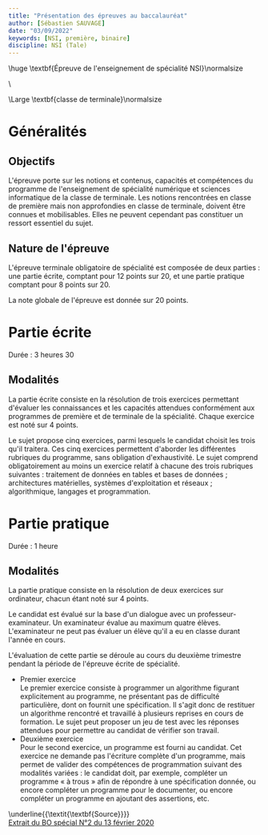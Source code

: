 ```yaml
---
title: "Présentation des épreuves au baccalauréat"
author: [Sébastien SAUVAGE]
date: "03/09/2022"
keywords: [NSI, première, binaire]
discipline: NSI (Tale)
---
```


\huge \textbf{Épreuve de l'enseignement de spécialité NSI}\normalsize  

\ 

\Large \textbf{classe de terminale}\normalsize  

# Généralités
## Objectifs

L'épreuve porte sur les notions et contenus, capacités et compétences du programme de l'enseignement de spécialité numérique et sciences informatique de la classe de terminale. Les notions rencontrées en classe de première mais non approfondies en classe de terminale, doivent être connues et mobilisables. Elles ne peuvent cependant pas constituer un ressort essentiel du sujet.  

## Nature de l'épreuve
L'épreuve terminale obligatoire de spécialité est composée de deux parties : une partie écrite, comptant pour 12 points sur 20, et une partie pratique comptant pour 8 points sur 20.  

La note globale de l'épreuve est donnée sur 20 points.  

# Partie écrite
Durée : 3 heures 30

## Modalités

La partie écrite consiste en la résolution de trois exercices permettant d'évaluer les connaissances et les capacités attendues conformément aux programmes de première et de terminale de la spécialité. Chaque exercice est noté sur 4 points.  

Le sujet propose cinq exercices, parmi lesquels le candidat choisit les trois qu'il traitera. Ces cinq exercices permettent d'aborder les différentes rubriques du programme, sans obligation d'exhaustivité. Le sujet comprend obligatoirement au moins un exercice relatif à chacune des trois rubriques suivantes : traitement de données en tables et bases de données ; architectures matérielles, systèmes d'exploitation et réseaux ; algorithmique, langages et programmation.  

# Partie pratique

Durée : 1 heure

## Modalités

La partie pratique consiste en la résolution de deux exercices sur ordinateur, chacun étant noté sur 4 points.  

Le candidat est évalué sur la base d'un dialogue avec un professeur-examinateur. Un examinateur évalue au maximum quatre élèves. L'examinateur ne peut pas évaluer un élève qu'il a eu en classe durant l'année en cours.  

L'évaluation de cette partie se déroule au cours du deuxième trimestre pendant la période de l'épreuve écrite de spécialité.  

- Premier exercice  
    Le premier exercice consiste à programmer un algorithme figurant explicitement au programme, ne présentant pas de difficulté particulière, dont on fournit une spécification. Il s'agit donc de restituer un algorithme rencontré et travaillé à plusieurs reprises en cours de formation. Le sujet peut proposer un jeu de test avec les réponses attendues pour permettre au candidat de vérifier son travail.  
- Deuxième exercice  
    Pour le second exercice, un programme est fourni au candidat. Cet exercice ne demande pas l'écriture complète d'un programme, mais permet de valider des compétences de programmation suivant des modalités variées : le candidat doit, par exemple, compléter un programme « à trous » afin de répondre à une spécification donnée, ou encore compléter un programme pour le documenter, ou encore compléter un programme en ajoutant des assertions, etc.  

\underline{{\textit{\textbf{Source}}}}  
[Extrait du BO spécial N°2 du 13 février 2020](https://www.education.gouv.fr/bo/20/Special2/MENE2001797N.htm)  